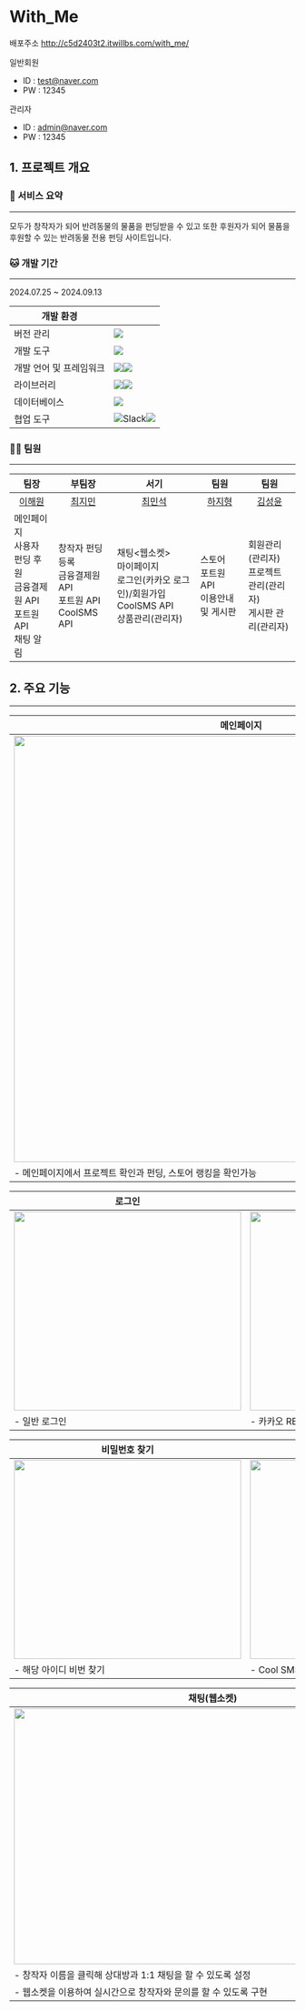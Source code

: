 # With_Me



배포주소
http://c5d2403t2.itwillbs.com/with_me/

일반회원
- ID : test@naver.com
- PW : 12345
  
관리자
- ID : admin@naver.com
- PW : 12345

## 1. 프로젝트 개요

### 🐶 서비스 요약
--------------------
모두가 창작자가 되어 반려동물의 물품을 펀딩받을 수 있고 또한 후원자가 되어 물품을 후원할 수 있는 반려동물 전용 펀딩 사이트입니다.


### 🐱 개발 기간
------------------
2024.07.25 ~ 2024.09.13

|개발 환경||
|------|---|
|버전 관리|<img src="https://img.shields.io/badge/GitHub-181717?style=flat-square&logo=GitHub&logoColor=white"/>|
|개발 도구|<img src="https://img.shields.io/badge/Eclipse-2C2255?style=for-the-badge&logo=Eclipse%20IDE&logoColor=white">|
|개발 언어 및 프레임워크|<img src="https://img.shields.io/badge/java-007396?style=flat-square&logo=java&logoColor=white"/><img src="https://img.shields.io/badge/Spring-6DB33F?style=flat-square&logo=Spring&logoColor=white"/>|
|라이브러리|<img src="https://img.shields.io/badge/jQuery-0769AD?style=flat-square&logo=jQuery&logoColor=white"/><img src="https://img.shields.io/badge/MyBatis-000000?style=for-the-badge&logo=MyBatis&logoColor=white">|
|데이터베이스|<img src="https://img.shields.io/badge/MySQL-4479A1?style=flat-square&logo=MySQL&logoColor=white"/>|
|협업 도구|<img alt="Slack" src="https://img.shields.io/badge/Slack-4A154B?style=for-the-badge&logo=slack&logoColor=white" /><img src="https://img.shields.io/badge/Google%20Sheets-34A853?style=for-the-badge&logo=google-sheets&logoColor=white"/>|

### 👨‍💻 팀원
----------------
|팀장|부팀장|서기|팀원|팀원|
|------|---|---|---|---|
|<div align="center">[이해원](https://github.com/mentoswon)</div>|<div align="center">[최지민](https://github.com/codeJimin)</div>|<div align="center">[최민석](https://github.com/CHOIMINSEOK-KORR)</div>|<div align="center">[하지형](https://github.com/morehaji)</div>|<div align="center">[김성윤](https://github.com/Seong-yun-Kim)</div>|
|메인페이지<br>사용자 펀딩 후원<br>금융결제원 API<br>포트원 API<br>채팅 알림|창작자 펀딩 등록<br>금융결제원 API<br>포트원 API<br>CoolSMS API|채팅<웹소켓><br>마이페이지<br>로그인(카카오 로그인)/회원가입<br>CoolSMS API<br>상품관리(관리자)|스토어<br>포트원 API<br>이용안내 및 게시판|회원관리(관리자)<br>프로젝트 관리(관리자)<br>게시판 관리(관리자)|

## 2. 주요 기능
---------------------------------------------------------------------

|메인페이지|
|------|
|<img src="https://github.com/user-attachments/assets/77e27eee-dbd0-446f-86b4-fa1a08263fd6"  width="800" height="750"/>|
|- 메인페이지에서 프로젝트 확인과 펀딩, 스토어 랭킹을 확인가능|

|로그인|카카오 로그인|
|------|------|
|<img src="https://github.com/user-attachments/assets/18e3df31-5f66-4ab6-ab74-b5ae52bcb161"  width="400" height="350"/>|<img src="https://github.com/user-attachments/assets/8897b2f2-7a36-4143-94ec-5b1a9f134573"  width="400" height="350"/>|
|- 일반 로그인|- 카카오 REST API를 이용한 로그인|

|비밀번호 찾기|비밀번호 찾기|
|------|------|
|<img src="https://github.com/user-attachments/assets/9157810c-6165-4d9b-8afe-52459639a846"  width="400" height="350"/>|<img src="https://github.com/user-attachments/assets/81bd7275-48b1-4969-93fb-1706bee2435d"  width="400" height="350"/>|
|- 해당 아이디 비번 찾기|- Cool SMS API를 이용한 비밀번호 재설정|

|채팅(웹소켓)|
|------|
|<img src="https://github.com/user-attachments/assets/fd8dae32-a684-4d19-a611-2851b278c0d2"  width="700" height="450"/>|
|- 창작자 이름을 클릭해 상대방과 1:1 채팅을 할 수 있도록 설정<br>
|- 웹소켓을 이용하여 실시간으로 창작자와 문의를 할 수 있도록 구현|

